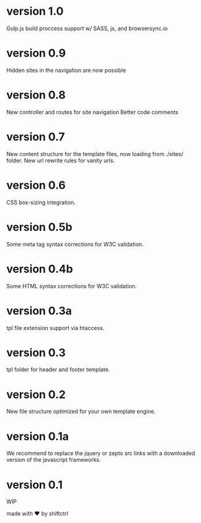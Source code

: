 # version 1.0
Gulp.js build proccess support w/ SASS, js, and browsersync.io

# version 0.9
Hidden sites in the navigation are now possible

# version 0.8
New controller and routes for site navigation
Better code comments

# version 0.7
New content structure for the template files, now loading from ./sites/ folder. New url rewrite rules for vanity urls.

# version 0.6
CSS box-sizing integration.

# version 0.5b
Some meta tag syntax corrections for W3C validation.

# version 0.4b
Some HTML syntax corrections for W3C validation.

# version 0.3a
tpl file extension support via htaccess.

# version 0.3
tpl folder for header and footer template.

# version 0.2
New file structure optimized for your own template engine.

# version 0.1a
We recommend to replace the jquery or zepto src links with a downloaded version of the javascript frameworks.

# version 0.1
WIP


made with ❤ by shiftctrl
